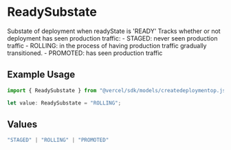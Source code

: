 # ReadySubstate

Substate of deployment when readyState is 'READY' Tracks whether or not deployment has seen production traffic: - STAGED: never seen production traffic - ROLLING: in the process of having production traffic gradually transitioned. - PROMOTED: has seen production traffic

## Example Usage

```typescript
import { ReadySubstate } from "@vercel/sdk/models/createdeploymentop.js";

let value: ReadySubstate = "ROLLING";
```

## Values

```typescript
"STAGED" | "ROLLING" | "PROMOTED"
```